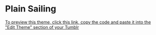 # Plain Sailing
[To preview this theme, click this link, copy the code and paste it into the "Edit Theme" section of your Tumblr](https://raw.githubusercontent.com/lorcanblake/plainsailing/master/index.html)
